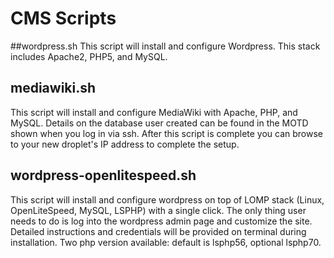 # CMS Scripts

##wordpress.sh
This script will install and configure Wordpress.  This stack includes Apache2, PHP5, and MySQL. 

## mediawiki.sh
This script will install and configure MediaWiki with Apache, PHP, and MySQL.  Details on the database user created can be found in the MOTD shown when you log in via ssh.  After this script is complete you can browse to your new droplet's IP address to complete the setup.

## wordpress-openlitespeed.sh
This script will install and configure wordpress on top of LOMP stack (Linux, OpenLiteSpeed, MySQL, LSPHP) with a single click. The only thing user needs to do is log into the wordpress admin page and customize the site. Detailed instructions and credentials will be provided on terminal during installation. Two php version available: default is lsphp56, optional lsphp70.
